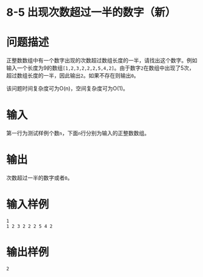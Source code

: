 # 8-5 出现次数超过一半的数字（新）

# 问题描述

正整数数组中有一个数字出现的次数超过数组长度的一半，请找出这个数字。例如输入一个长度为9的数组`[1,2,3,2,2,2,5,4,2]`。由于数字`2`在数组中出现了5次，超过数组长度的一半，因此输出`2`。如果不存在则输出`0`。

该问题时间复杂度可为O(n)，空间复杂度可为O(1)。

# 输入

第一行为测试样例个数`n`，下面`n`行分别为输入的正整数数组。

# 输出

次数超过一半的数字或者`0`。

# 输入样例

```plain
1
1 2 3 2 2 2 5 4 2
```

# 输出样例

```plain
2
```

